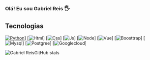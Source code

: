 ### Olá! Eu sou Gabriel Reis 🖐️

## Tecnologias

[![Python](https://img.shields.io/badge/GitHub-100000?style=for-the-badge&logo=github&logoColor=white)](https://img.shields.io/badge/Python-3776AB?style=for-the-badge&logo=python&logoColor=white)]
[![Html](https://img.shields.io/badge/HTML-239120?style=for-the-badge&logo=html5&logoColor=white)]
[![Css](https://img.shields.io/badge/CSS-239120?&style=for-the-badge&logo=css3&logoColor=white)]
[![Js](https://img.shields.io/badge/JavaScript-F7DF1E?style=for-the-badge&logo=javascript&logoColor=black)]
[![Node](https://img.shields.io/badge/Node.js-43853D?style=for-the-badge&logo=node.js&logoColor=white
)]
[![Vue](https://img.shields.io/badge/Vue.js-35495E?style=for-the-badge&logo=vue.js&logoColor=4FC08D)]
[![Boosttrap](https://img.shields.io/badge/Bootstrap-563D7C?style=for-the-badge&logo=bootstrap&logoColor=white
)]
[![Mysql](https://img.shields.io/badge/MySQL-00000F?style=for-the-badge&logo=mysql&logoColor=white)]
[![Postgree](https://img.shields.io/badge/PostgreSQL-316192?style=for-the-badge&logo=postgresql&logoColor=white
)]
[![Googlecloud](https://img.shields.io/badge/Google_Cloud-4285F4?style=for-the-badge&logo=google-cloud&logoColor=white
)]

![Gabriel ReisGitHub stats](https://github-readme-stats.vercel.app/api?username=GabrielReis04&show_icons=true&theme=radical)
